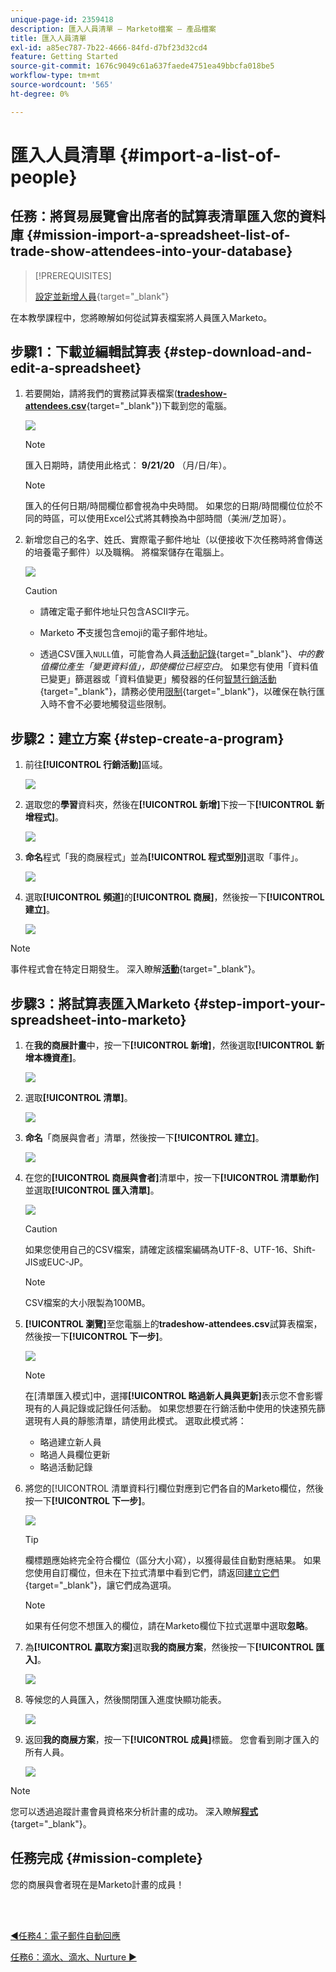 ```yaml
---
unique-page-id: 2359418
description: 匯入人員清單 — Marketo檔案 — 產品檔案
title: 匯入人員清單
exl-id: a85ec787-7b22-4666-84fd-d7bf23d32cd4
feature: Getting Started
source-git-commit: 1676c9049c61a637faede4751ea49bbcfa018be5
workflow-type: tm+mt
source-wordcount: '565'
ht-degree: 0%

---
```


# 匯入人員清單 {#import-a-list-of-people}

## 任務：將貿易展覽會出席者的試算表清單匯入您的資料庫 {#mission-import-a-spreadsheet-list-of-trade-show-attendees-into-your-database}

>[!PREREQUISITES]
>
>[設定並新增人員](/help/marketo/getting-started/quick-wins/get-set-up-and-add-a-person.md){target="_blank"}

在本教學課程中，您將瞭解如何從試算表檔案將人員匯入Marketo。

## 步驟1：下載並編輯試算表 {#step-download-and-edit-a-spreadsheet}

1. 若要開始，請將我們的實務試算表檔案([**tradeshow-attendees.csv**](/help/marketo/getting-started/assets/tradeshow-attendees.csv){target="_blank"})下載到您的電腦。

   ![](assets/import-a-list-of-people-1.png)

   >[!NOTE]
   >
   >匯入日期時，請使用此格式： **9/21/20** （月/日/年）。

   >[!NOTE]
   >
   >匯入的任何日期/時間欄位都會視為中央時間。 如果您的日期/時間欄位位於不同的時區，可以使用Excel公式將其轉換為中部時間（美洲/芝加哥）。

1. 新增您自己的名字、姓氏、實際電子郵件地址（以便接收下次任務時將會傳送的培養電子郵件）以及職稱。 將檔案儲存在電腦上。

   ![](assets/import-a-list-of-people-2.png)

   >[!CAUTION]
   >
   >* 請確定電子郵件地址只包含ASCII字元。
   >
   >* Marketo **不**&#x200B;支援包含emoji的電子郵件地址。
   >
   >* 透過CSV匯入`NULL`值，可能會為人員[活動記錄](/help/marketo/product-docs/core-marketo-concepts/smart-lists-and-static-lists/managing-people-in-smart-lists/locate-the-activity-log-for-a-person.md){target="_blank"}、_中的數值欄位產生「變更資料值」，即使欄位已經空白_。 如果您有使用「資料值已變更」篩選器或「資料值變更」觸發器的任何[智慧行銷活動](/help/marketo/product-docs/core-marketo-concepts/smart-campaigns/understanding-smart-campaigns.md){target="_blank"}，請務必使用[限制](/help/marketo/product-docs/core-marketo-concepts/smart-lists-and-static-lists/using-smart-lists/add-a-constraint-to-a-smart-list-filter.md){target="_blank"}，以確保在執行匯入時不會不必要地觸發這些限制。

## 步驟2：建立方案 {#step-create-a-program}

1. 前往&#x200B;**[!UICONTROL 行銷活動]**&#x200B;區域。

   ![](assets/import-a-list-of-people-3.png)

1. 選取您的&#x200B;**學習**&#x200B;資料夾，然後在&#x200B;**[!UICONTROL 新增]**&#x200B;下按一下&#x200B;**[!UICONTROL 新增程式]**。

   ![](assets/import-a-list-of-people-4.png)

1. **命名**&#x200B;程式「我的商展程式」並為&#x200B;**[!UICONTROL 程式型別]**&#x200B;選取「事件」。

   ![](assets/import-a-list-of-people-5.png)

1. 選取&#x200B;**[!UICONTROL 頻道]**&#x200B;的&#x200B;**[!UICONTROL 商展]**，然後按一下&#x200B;**[!UICONTROL 建立]**。

   ![](assets/import-a-list-of-people-6.png)

>[!NOTE]
>
>事件程式會在特定日期發生。 深入瞭解&#x200B;[**活動**](/help/marketo/product-docs/demand-generation/events/understanding-events/understanding-event-programs.md){target="_blank"}。

## 步驟3：將試算表匯入Marketo {#step-import-your-spreadsheet-into-marketo}

1. 在&#x200B;**我的商展計畫**&#x200B;中，按一下&#x200B;**[!UICONTROL 新增]**，然後選取&#x200B;**[!UICONTROL 新增本機資產]**。

   ![](assets/import-a-list-of-people-7.png)

1. 選取&#x200B;**[!UICONTROL 清單]**。

   ![](assets/import-a-list-of-people-8.png)

1. **命名**「商展與會者」清單，然後按一下&#x200B;**[!UICONTROL 建立]**。

   ![](assets/import-a-list-of-people-9.png)

1. 在您的&#x200B;**[!UICONTROL 商展與會者]**&#x200B;清單中，按一下&#x200B;**[!UICONTROL 清單動作]**&#x200B;並選取&#x200B;**[!UICONTROL 匯入清單]**。

   ![](assets/import-a-list-of-people-10.png)

   >[!CAUTION]
   >
   >如果您使用自己的CSV檔案，請確定該檔案編碼為UTF-8、UTF-16、Shift-JIS或EUC-JP。

   >[!NOTE]
   >
   >CSV檔案的大小限製為100MB。

1. **[!UICONTROL 瀏覽]**&#x200B;至您電腦上的&#x200B;**tradeshow-attendees.csv**&#x200B;試算表檔案，然後按一下&#x200B;**[!UICONTROL 下一步]**。

   ![](assets/import-a-list-of-people-11.png)

   >[!NOTE]
   >
   >在[清單匯入模式]中，選擇&#x200B;**[!UICONTROL 略過新人員與更新]**&#x200B;表示您不會影響現有的人員記錄或記錄任何活動。 如果您想要在行銷活動中使用的快速預先篩選現有人員的靜態清單，請使用此模式。 選取此模式將：
   >
   > * 略過建立新人員
   > * 略過人員欄位更新
   > * 略過活動記錄

1. 將您的[!UICONTROL 清單資料行]欄位對應到它們各自的Marketo欄位，然後按一下&#x200B;**[!UICONTROL 下一步]**。

   ![](assets/import-a-list-of-people-12.png)

   >[!TIP]
   >
   >欄標題應始終完全符合欄位（區分大小寫），以獲得最佳自動對應結果。 如果您使用自訂欄位，但未在下拉式清單中看到它們，請返回[建立它們](/help/marketo/product-docs/administration/field-management/create-a-custom-field-in-marketo.md){target="_blank"}，讓它們成為選項。

   >[!NOTE]
   >
   >如果有任何您不想匯入的欄位，請在Marketo欄位下拉式選單中選取&#x200B;**忽略**。

1. 為&#x200B;**[!UICONTROL 贏取方案]**&#x200B;選取&#x200B;**我的商展方案**，然後按一下&#x200B;**[!UICONTROL 匯入]**。

   ![](assets/import-a-list-of-people-13.png)

1. 等候您的人員匯入，然後關閉匯入進度快顯功能表。

   ![](assets/import-a-list-of-people-14.png)

1. 返回&#x200B;**我的商展方案**，按一下&#x200B;**[!UICONTROL 成員]**&#x200B;標籤。 您會看到剛才匯入的所有人員。

   ![](assets/import-a-list-of-people-15.png)

>[!NOTE]
>
>您可以透過追蹤計畫會員資格來分析計畫的成功。 深入瞭解&#x200B;[**程式**](/help/marketo/product-docs/core-marketo-concepts/programs/creating-programs/understanding-programs.md){target="_blank"}。

## 任務完成 {#mission-complete}

您的商展與會者現在是Marketo計畫的成員！

<br> 

[◄任務4：電子郵件自動回應](/help/marketo/getting-started/quick-wins/email-auto-response.md)

[任務6：滴水、滴水、Nurture ►](/help/marketo/getting-started/quick-wins/drip-drip-nurture.md)
